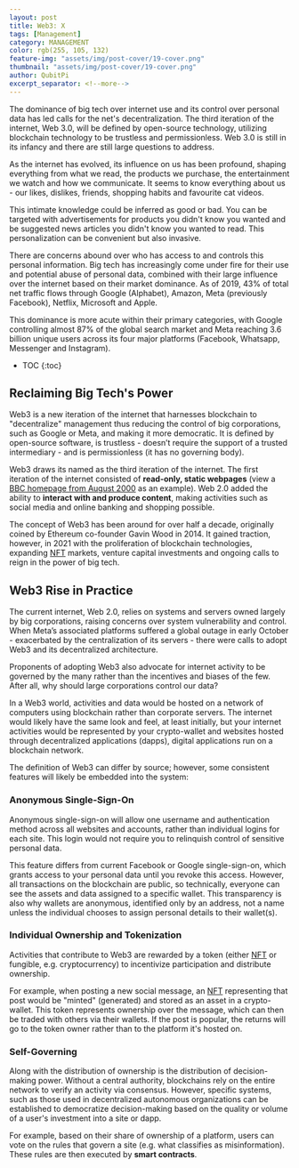 ```yaml
---
layout: post
title: Web3: X
tags: [Management]
category: MANAGEMENT
color: rgb(255, 105, 132)
feature-img: "assets/img/post-cover/19-cover.png"
thumbnail: "assets/img/post-cover/19-cover.png"
author: QubitPi
excerpt_separator: <!--more-->
---
```


The dominance of big tech over internet use and its control over personal data has led calls for the net's
decentralization. The third iteration of the internet, Web 3.0, will be defined by open-source technology, utilizing 
blockchain technology to be trustless and permissionless. Web 3.0 is still in its infancy and there are still large 
questions to address.


<!--more-->

As the internet has evolved, its influence on us has been profound, shaping everything from what we read, the products
we purchase, the entertainment we watch and how we communicate. It seems to know everything about us - our likes,
dislikes, friends, shopping habits and favourite cat videos.

This intimate knowledge could be inferred as good or bad. You can be targeted with advertisements for products you
didn't know you wanted and be suggested news articles you didn't know you wanted to read. This personalization can be 
convenient but also invasive.

There are concerns abound over who has access to and controls this personal information. Big tech has increasingly come 
under fire for their use and potential abuse of personal data, combined with their large influence over the internet
based on their market dominance. As of 2019, 43% of total net traffic flows through Google (Alphabet), Amazon, Meta 
(previously Facebook), Netflix, Microsoft and Apple.

This dominance is more acute within their primary categories, with Google controlling almost 87% of the global search 
market and Meta reaching 3.6 billion unique users across its four major platforms (Facebook, Whatsapp, Messenger and 
Instagram).

* TOC
{:toc}


Reclaiming Big Tech's Power
---------------------------

Web3 is a new iteration of the internet that harnesses blockchain to "decentralize" management thus reducing the control
of big corporations, such as Google or Meta, and making it more democratic. It is defined by open-source software, is 
trustless - doesn’t require the support of a trusted intermediary - and is permissionless (it has no governing body).

Web3 draws its named as the third iteration of the internet. The first iteration of the internet consisted of
**read-only, static webpages** (view a
[BBC homepage from August 2000](https://web.archive.org/web/20000520021151/http:/www.bbc.co.uk/) as an example). Web 2.0 
added the ability to **interact with and produce content**, making activities such as social media and online banking
and shopping possible.

The concept of Web3 has been around for over half a decade, originally coined by Ethereum co-founder Gavin Wood in 2014.
It gained traction, however, in 2021 with the proliferation of blockchain technologies, expanding [NFT][NFT] markets, 
venture capital investments and ongoing calls to reign in the power of big tech.


Web3 Rise in Practice
---------------------

The current internet, Web 2.0, relies on systems and servers owned largely by big corporations, raising concerns over 
system vulnerability and control. When Meta’s associated platforms suffered a global outage in early October -
exacerbated by the centralization of its servers - there were calls to adopt Web3 and its decentralized architecture.

Proponents of adopting Web3 also advocate for internet activity to be governed by the many rather than the incentives
and biases of the few. After all, why should large corporations control our data?

In a Web3 world, activities and data would be hosted on a network of computers using blockchain rather than corporate 
servers. The internet would likely have the same look and feel, at least initially, but your internet activities would
be represented by your crypto-wallet and websites hosted through decentralized applications (dapps), digital
applications run on a blockchain network.

The definition of Web3 can differ by source; however, some consistent features will likely be embedded into the system:

### Anonymous Single-Sign-On

Anonymous single-sign-on will allow one username and authentication method across all websites and accounts, rather than 
individual logins for each site. This login would not require you to relinquish control of sensitive personal data.

This feature differs from current Facebook or Google single-sign-on, which grants access to your personal data until you 
revoke this access. However, all transactions on the blockchain are public, so technically, everyone can see the assets
and data assigned to a specific wallet. This transparency is also why wallets are anonymous, identified only by an
address, not a name unless the individual chooses to assign personal details to their wallet(s).

### Individual Ownership and Tokenization

Activities that contribute to Web3 are rewarded by a token (either [NFT][NFT] or fungible, e.g. cryptocurrency) to 
incentivize participation and distribute ownership.

For example, when posting a new social message, an [NFT][NFT] representing that post would be "minted" (generated) and 
stored as an asset in a crypto-wallet. This token represents ownership over the message, which can then be traded with 
others via their wallets. If the post is popular, the returns will go to the token owner rather than to the platform
it's hosted on.

### Self-Governing

Along with the distribution of ownership is the distribution of decision-making power. Without a central authority, 
blockchains rely on the entire network to verify an activity via consensus. However, specific systems, such as those
used in decentralized autonomous organizations can be established to democratize decision-making based on the quality or 
volume of a user's investment into a site or dapp.

For example, based on their share of ownership of a platform, users can vote on the rules that govern a site (e.g. what 
classifies as misinformation). These rules are then executed by **smart contracts**.


[NFT]: https://en.wikipedia.org/wiki/Non-fungible_token
